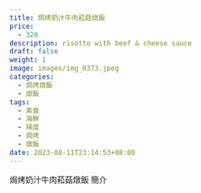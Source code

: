 ```yaml
---
title: 焗烤奶汁牛肉菘菇燉飯
price:
  - 320
description: risotto with beef & cheese sauce
draft: false
weight: 1
image: images/img_0373.jpeg
categories:
  - 焗烤燉飯
  - 燉飯
tags:
  - 素食
  - 海鮮
  - 辣度
  - 焗烤
  - 燉飯
date: 2023-08-11T23:14:53+08:00
---
```


焗烤奶汁牛肉菘菇燉飯 簡介

